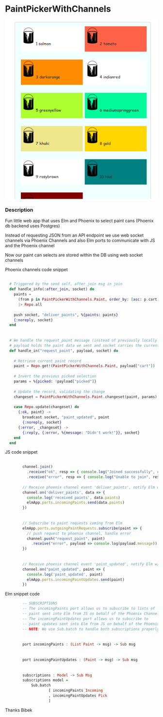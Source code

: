 # PaintPickerWithChannels

![Logo](https://raw.githubusercontent.com/brpandey/paint_picker/master/priv/images/paintpicker.png)

### Description
Fun little web app that uses Elm and Phoenix to select paint cans (Phoenix db backend uses Postgres) 

Instead of requesting JSON from an API endpoint we use web socket channels via Phoenix Channels 
and also Elm ports to communicate with JS and the Phoenix channel

Now our paint can selects are stored within the DB using web socket channels


Phoenix channels code snippet

```elixir

  # Triggered by the send self, after_join msg in join
  def handle_info(:after_join, socket) do
    paints = 
      (from p in PaintPickerWithChannels.Paint, order_by: [asc: p.cart]) 
      |> Repo.all

    push socket, "deliver_paints", %{paints: paints}
    {:noreply, socket}
  end


  # We handle the request_paint message (instead of previously locally within Elm)
  # payload holds the paint data we sent and socket carries the current socket state
  def handle_in("request_paint", payload, socket) do

    # Retrieve current paint record
    paint = Repo.get!(PaintPickerWithChannels.Paint, payload["cart"])

    # Invert the previous picked selection
    params = %{picked: !payload["picked"]} 

    # Update the record, validating the change
    changeset = PaintPickerWithChannels.Paint.changeset(paint, params)
    
    case Repo.update(changeset) do
      {:ok, paint} ->
        broadcast socket, "paint_updated", paint
        {:noreply, socket}
      {:error, _changeset} ->
        {:reply, {:error, %{message: "Didn't work!"}}, socket}
    end
  end

```

JS code snippet

```javascript
                
        channel.join()
          .receive("ok", resp => { console.log("Joined successfully", resp) })
          .receive("error", resp => { console.log("Unable to join", resp) })

        // Receive phoenix channel event 'deliver_paints', notify Elm w/ a send!
        channel.on('deliver_paints', data => {
          console.log('received paints', data.paints)
          elmApp.ports.incomingPaints.send(data.paints)
        })


        // Subscribe to paint requests coming from Elm
        elmApp.ports.outgoingPaintRequests.subscribe(paint => {
          // push request to phoenix channel, handle error
          channel.push("request_paint", paint)
            .receive("error", payload => console.log(payload.message))
        })


        // Receive phoenix channel event 'paint_updated', notify Elm w/ a send!
        channel.on("paint_updated", paint => {
          console.log('paint_updated', paint)
          elmApp.ports.incomingPaintUpdates.send(paint)
        })

```


Elm snippet code

```haskell
        -- SUBSCRIPTIONS
        -- The incomingPaints port allows us to subscribe to lists of
        -- paint sent into Elm from JS on behalf of the Phoenix Channel
        -- The incomingPaintUpdates port allows us to subscribe to
        -- paint updates sent into Elm from JS on behalf of the Phoenix Channel
        -- NOTE: We use Sub.batch to handle both subscriptions properly


        port incomingPaints : (List Paint -> msg) -> Sub msg


        port incomingPaintUpdates : (Paint -> msg) -> Sub msg


        subscriptions : Model -> Sub Msg
        subscriptions model =
            Sub.batch
                    [ incomingPaints Incoming
                    , incomingPaintUpdates Pick
                    ]
```

Thanks Bibek